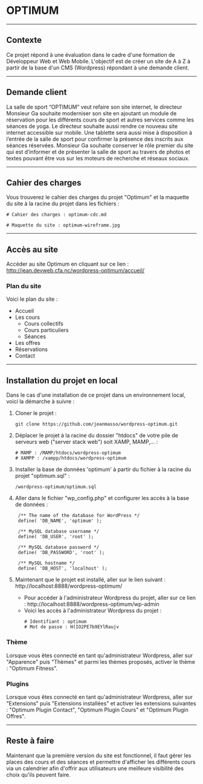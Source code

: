 # OPTIMUM
___

## Contexte

Ce projet répond à une évaluation dans le cadre d'une formation de Développeur Web et Web Mobile. L'objectif est de créer un site de A à Z à partir de la base d'un CMS (Wordpress) répondant à une demande client.
___

## Demande client

La salle de sport “OPTIMUM” veut refaire son site internet, le directeur Monsieur Ga souhaite moderniser son site en ajoutant un module de réservation pour les différents cours de sport et autres services comme les séances de yoga.
Le directeur souhaite aussi rendre ce nouveau site internet accessible sur mobile. Une tablette sera aussi mise à disposition à l’entrée de la salle de sport pour confirmer la présence des inscrits aux séances réservées. Monsieur Ga souhaite conserver le rôle premier du site qui est d’informer et de présenter la salle de sport au travers de photos et textes pouvant être vus sur les moteurs de recherche et réseaux sociaux.
___

## Cahier des charges

Vous trouverez le cahier des charges du projet "Optimum" et la maquette du site à la racine du projet dans les fichiers :
```
# Cahier des charges : optimum-cdc.md

# Maquette du site : optimum-wireframe.jpg
```
___

## Accès au site

Accéder au site Optimum en cliquant sur ce lien : http://jean.devweb.cfa.nc/wordpress-optimum/accueil/

### Plan du site
Voici le plan du site :

- Accueil
- Les cours
    - Cours collectifs
    - Cours particuliers
    - Séances
- Les offres
- Réservations
- Contact

___

## Installation du projet en local

Dans le cas d'une installation de ce projet dans un environnement local, voici la démarche à suivre : 

1. Cloner le projet :
    ```
    git clone https://github.com/jeanmasso/wordpress-optimum.git
    ```

2. Déplacer le projet à la racine du dossier "htdocs" de votre pile de serveurs web ("server stack web") soit XAMP, MAMP,... :
    ```
    # MAMP : /MAMP/htdocs/wordpress-optimum
    # XAMPP : /xampp/htdocs/wordpress-optimum
    ```
   
3. Installer la base de données 'optimum' à partir du fichier à la racine du projet "optimum.sql" :
   ```
   /wordpress-optimum/optimum.sql
   ```
   
4. Aller dans le fichier "wp_config.php" et configurer les accès à la base de données :
   ```injectablephp
    /** The name of the database for WordPress */
    define( 'DB_NAME', 'optimum' );
    
    /** MySQL database username */
    define( 'DB_USER', 'root' );
    
    /** MySQL database password */
    define( 'DB_PASSWORD', 'root' );
    
    /** MySQL hostname */
    define( 'DB_HOST', 'localhost' );
   ```
   
5. Maintenant que le projet est installé, aller sur le lien suivant : http://localhost:8888/wordpress-optimum/
    - Pour accéder à l'administrateur Wordpress du projet, aller sur ce lien : http://localhost:8888/wordpress-optimum/wp-admin
    - Voici les accès à l'administrateur Wordpress du projet :
      ```
      # Identifiant : optimum
      # Mot de passe : H(IO2PE7b9EYlRaujv
      ```
    
### Thème

Lorsque vous êtes connecté en tant qu'administrateur Wordpress, aller sur "Apparence" puis "Thèmes" et parmi les thèmes proposés, activer le thème : "Optimum Fitness".

### Plugins

Lorsque vous êtes connecté en tant qu'administrateur Wordpress, aller sur "Extensions" puis "Extensions installées" et activer les extensions suivantes :
"Optimum Plugin Contact", "Optimum Plugin Cours" et "Optimum Plugin Offres".

___

## Reste à faire

Maintenant que la première version du site est fonctionnel, il faut gérer les places des cours et des séances et permettre d'afficher les différents cours via un calendrier afin d'offrir aux utilisateurs une meilleure visibilité des choix qu'ils peuvent faire.